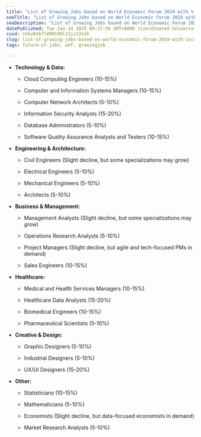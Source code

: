 ```yaml
---
title: "List of Growing Jobs based on World Economic Forum 2024 with % increases"
seoTitle: "List of Growing Jobs based on World Economic Forum 2024 with % increas"
seoDescription: "List of Growing Jobs based on World Economic Forum 2024 with % increases"
datePublished: Tue Jan 14 2025 09:27:56 GMT+0000 (Coordinated Universal Time)
cuid: cm5w9sb7l000t09l11jz22o1k
slug: list-of-growing-jobs-based-on-world-economic-forum-2024-with-increases
tags: future-of-jobs, wef, growingjob

---
```


* **Technology & Data:**
    
    * Cloud Computing Engineers (10-15%)
        
    * Computer and Information Systems Managers (10-15%)
        
    * Computer Network Architects (5-10%)
        
    * Information Security Analysts (15-20%)
        
    * Database Administrators (5-10%)
        
    * Software Quality Assurance Analysts and Testers (10-15%)
        
* **Engineering & Architecture:**
    
    * Civil Engineers (Slight decline, but some specializations may grow)
        
    * Electrical Engineers (5-10%)
        
    * Mechanical Engineers (5-10%)
        
    * Architects (5-10%)
        
* **Business & Management:**
    
    * Management Analysts (Slight decline, but some specializations may grow)
        
    * Operations Research Analysts (5-10%)
        
    * Project Managers (Slight decline, but agile and tech-focused PMs in demand)
        
    * Sales Engineers (10-15%)
        
* **Healthcare:**
    
    * Medical and Health Services Managers (10-15%)
        
    * Healthcare Data Analysts (15-20%)
        
    * Biomedical Engineers (10-15%)
        
    * Pharmaceutical Scientists (5-10%)
        
* **Creative & Design:**
    
    * Graphic Designers (5-10%)
        
    * Industrial Designers (5-10%)
        
    * UX/UI Designers (15-20%)
        
* **Other:**
    
    * Statisticians (10-15%)
        
    * Mathematicians (5-10%)
        
    * Economists (Slight decline, but data-focused economists in demand)
        
    * Market Research Analysts (5-10%)